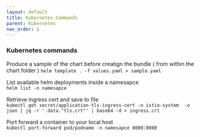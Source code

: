 ```yaml
---
layout: default
title: Kubernetes Commands
parent: Kubernetes
nav_order: 1
---
```

### Kubernetes commands

Produce a sample of the chart before creatign the bundle ( from within the chart folder )
```helm template . -f values.yaml > sample.yaml```

List available helm deployments inside a namesapce  
```helm list -n namesapce```

Retrieve ingress cert and save to file   
```kubectl get secret/application-tls-ingress-cert -n istio-system  -o json | jq -r '.data."tls.crt"' | base64 -d > ingress.crt```   

Port forward a container to your local host   
```kubectl port-forward pod/podname -n namesapce 8080:8080 ```